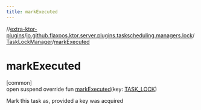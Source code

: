 ```yaml
---
title: markExecuted
---
```


//[extra-ktor-plugins](../../../index.md)/[io.github.flaxoos.ktor.server.plugins.taskscheduling.managers.lock](../index.md)/[TaskLockManager](index.md)/[markExecuted](mark-executed.md)

# markExecuted

[common]\
open suspend override fun [markExecuted](mark-executed.md)(key: [TASK_LOCK](index.md))

Mark this task as, provided a key was acquired




